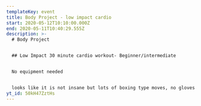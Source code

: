 ```yaml
---
templateKey: event
title: Body Project - low impact cardio
start: 2020-05-12T10:10:00.000Z
end: 2020-05-11T10:40:29.555Z
description: >-
  # Body Project


  ## Low Impact 30 minute cardio workout- Beginner/intermediate


  No equipment needed


  looks like it is not insane but lots of boxing type moves, no gloves etc needed but I guess you can try use them if you like.
yt_id: 50kH47ZztHs
---
```

